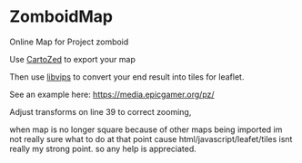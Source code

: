 # ZomboidMap
Online Map for Project zomboid 

Use [CartoZed](https://theindiestone.com/forums/index.php?/topic/21633-cartozed/) to export your map

Then use [libvips](https://www.libvips.org/) to convert your end result into tiles for leaflet.

See an example here: https://media.epicgamer.org/pz/

Adjust transforms on line 39 to correct zooming, 

when map is no longer square because of other maps being imported im not really sure what to do at that point cause html/javascript/leafet/tiles isnt really my strong point. so any help is appreciated. 

